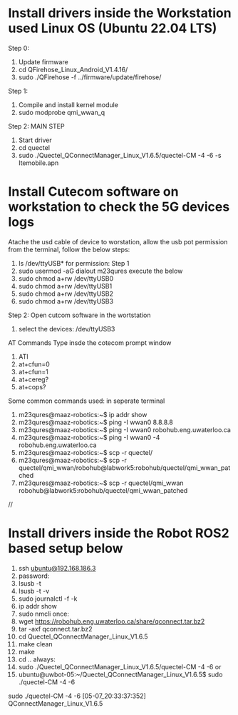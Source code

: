 # Install drivers inside the Workstation used Linux OS (Ubuntu 22.04 LTS)
Step 0:
1. Update firmware
2. cd QFirehose_Linux_Android_V1.4.16/
3. sudo ./QFirehose -f ../firmware/update/firehose/

Step 1:
1. Compile and install kernel module
2. sudo modprobe qmi_wwan_q

Step 2: MAIN STEP
1. Start driver
2. cd quectel
3. sudo ./Quectel_QConnectManager_Linux_V1.6.5/quectel-CM -4 -6 -s ltemobile.apn
# Install Cutecom software on workstation to check the 5G devices logs 
Atache the usd cable of device to worstation, allow the usb pot permission from the terminal, follow the below steps:
1. ls /dev/ttyUSB*
for permission: 
Step 1
1. sudo usermod -aG dialout m23qures 
execute the below
1. sudo chmod a+rw /dev/ttyUSB0
2. sudo chmod a+rw /dev/ttyUSB1
3. sudo chmod a+rw /dev/ttyUSB2
4. sudo chmod a+rw /dev/ttyUSB3

Step 2:
Open cutcom software in the wortstation 
1. select the devices: /dev/ttyUSB3

AT Commands Type insde the cotecom prompt window
1. ATI
2. at+cfun=0																											
3. at+cfun=1																											
4. at+cereg?																											
5. at+cops?

Some common commands used: 
in seperate terminal 
1. m23qures@maaz-robotics:~$ ip addr show
2. m23qures@maaz-robotics:~$ ping -I wwan0 8.8.8.8
3. m23qures@maaz-robotics:~$ ping -I wwan0 robohub.eng.uwaterloo.ca
4. m23qures@maaz-robotics:~$ ping -I wwan0 -4 robohub.eng.uwaterloo.ca
5. m23qures@maaz-robotics:~$ scp -r quectel/
6. m23qures@maaz-robotics:~$ scp -r quectel/qmi_wwan/robohub@labwork5:robohub/quectel/qmi_wwan_patched
7. m23qures@maaz-robotics:~$ scp -r quectel/qmi_wwan robohub@labwork5:robohub/quectel/qmi_wwan_patched

//
# Install drivers inside the Robot ROS2 based setup below
1. ssh ubuntu@192.168.186.3
2. password: 
3. lsusb -t
4. lsusb -t -v
5. sudo journalctl -f -k
6. ip addr show
7. sudo nmcli
once:
8. wget https://robohub.eng.uwaterloo.ca/share/qconnect.tar.bz2
9. tar -axf qconnect.tar.bz2 
10. cd Quectel_QConnectManager_Linux_V1.6.5
11. make clean
12. make
13. cd ..
always:
14. sudo ./Quectel_QConnectManager_Linux_V1.6.5/quectel-CM -4 -6
or 
15. ubuntu@uwbot-05:~/Quectel_QConnectManager_Linux_V1.6.5$ sudo ./quectel-CM -4 -6

sudo ./quectel-CM -4 -6
[05-07_20:33:37:352] QConnectManager_Linux_V1.6.5



